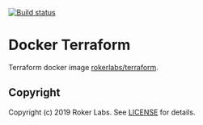 [![Build status](https://badge.buildkite.com/b190287799e65f7c3dd1c1651fa3925b1784b6a7c299412f13.svg)](https://buildkite.com/rokerlabs/terraform?branch=master)

# Docker Terraform
Terraform docker image [rokerlabs/terraform](https://hub.docker.com/repository/docker/rokerlabs/terraform).

## Copyright
Copyright (c) 2019 Roker Labs. See [LICENSE](./LICENSE) for details.